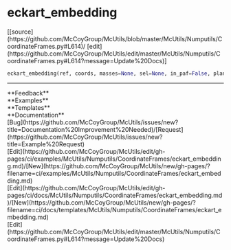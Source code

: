# <a id="McUtils.Numputils.CoordinateFrames.eckart_embedding">eckart_embedding</a>
<div class="docs-source-link" markdown="1">
[[source](https://github.com/McCoyGroup/McUtils/blob/master/McUtils/Numputils/CoordinateFrames.py#L614)/
[edit](https://github.com/McCoyGroup/McUtils/edit/master/McUtils/Numputils/CoordinateFrames.py#L614?message=Update%20Docs)]
</div>

```python
eckart_embedding(ref, coords, masses=None, sel=None, in_paf=False, planar_ref_tolerance=1e-06, proper_rotation=False, permutable_groups=None, transform_coordinates=True): 
```













---


<div markdown="1" class="text-secondary">
<div class="container">
  <div class="row">
   <div class="col" markdown="1">
**Feedback**   
</div>
   <div class="col" markdown="1">
**Examples**   
</div>
   <div class="col" markdown="1">
**Templates**   
</div>
   <div class="col" markdown="1">
**Documentation**   
</div>
   <div class="col" markdown="1">
   
</div>
   <div class="col" markdown="1">
   
</div>
   <div class="col" markdown="1">
   
</div>
</div>
  <div class="row">
   <div class="col" markdown="1">
[Bug](https://github.com/McCoyGroup/McUtils/issues/new?title=Documentation%20Improvement%20Needed)/[Request](https://github.com/McCoyGroup/McUtils/issues/new?title=Example%20Request)   
</div>
   <div class="col" markdown="1">
[Edit](https://github.com/McCoyGroup/McUtils/edit/gh-pages/ci/examples/McUtils/Numputils/CoordinateFrames/eckart_embedding.md)/[New](https://github.com/McCoyGroup/McUtils/new/gh-pages/?filename=ci/examples/McUtils/Numputils/CoordinateFrames/eckart_embedding.md)   
</div>
   <div class="col" markdown="1">
[Edit](https://github.com/McCoyGroup/McUtils/edit/gh-pages/ci/docs/McUtils/Numputils/CoordinateFrames/eckart_embedding.md)/[New](https://github.com/McCoyGroup/McUtils/new/gh-pages/?filename=ci/docs/templates/McUtils/Numputils/CoordinateFrames/eckart_embedding.md)   
</div>
   <div class="col" markdown="1">
[Edit](https://github.com/McCoyGroup/McUtils/edit/master/McUtils/Numputils/CoordinateFrames.py#L614?message=Update%20Docs)   
</div>
   <div class="col" markdown="1">
   
</div>
   <div class="col" markdown="1">
   
</div>
   <div class="col" markdown="1">
   
</div>
</div>
</div>
</div>